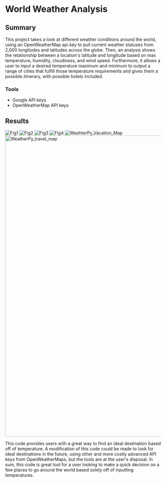 # World Weather Analysis
## Summary
  This project takes a look at different weather conditions around the world, using an OpenWeatherMap api key to pull current weather statuses from 2,000 longitudes and latitudes across the globe. Then, an analysis shows the relationship between a location's latitude and longitude based on max temperature, humidity, cloudiness, and wind speed. Furthermore, it allows a user to input a desired temperature maximum and minimum to output a range of cities that fulfill those temperature requirements and gives them a possible itinerary, with possible hotels included. 
  ### Tools
  - Google API keys
  - OpenWeatherMap API keys
 
 ## Results
 ![Fig1](https://user-images.githubusercontent.com/89168119/137013375-b2adcdb7-4723-4a32-bcd3-dba61a725a6e.png)
![Fig2](https://user-images.githubusercontent.com/89168119/137013381-7f773743-3c83-4d62-87ea-f060e9b6fcd3.png)
![Fig3](https://user-images.githubusercontent.com/89168119/137013383-79060696-6e95-4b60-869f-8746a35e452b.png)
![Fig4](https://user-images.githubusercontent.com/89168119/137013400-9215073d-3750-4330-95d0-ad8ab7bec64c.png)
![WeahterPy_Vacation_Map](https://user-images.githubusercontent.com/89168119/137013441-8b5af09d-b9a8-48a9-955c-8fe9284ce5ba.png)
<img width="969" alt="WeatherPy_travel_map" src="https://user-images.githubusercontent.com/89168119/137013459-c596c4be-64f5-4e2a-b161-46a380a23083.png">

This code provides users with a great way to find an ideal destination based off of temperature. A modification of this code could be made to look for ideal destinations in the future, using other and more costly advanced API keys from OpenWeatherMaps, but the tools are at the user's disposal. In sum, this code is great tool for a user looking to make a quick decision on a few places to go around the world based solely off of inputting temperatures. 
